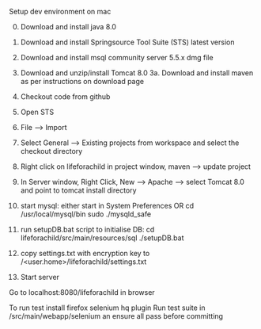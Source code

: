 Setup dev environment on mac

0. Download and install java 8.0
1. Download and install Springsource Tool Suite (STS) latest version
2. Download and install msql community server 5.5.x dmg file
3. Download and unzip/install Tomcat 8.0
3a. Download and install maven as per instructions on download page
4. Checkout code from github
5. Open STS
6. File --> Import
7. Select General --> Existing projects from workspace and select the checkout directory
8. Right click on lifeforachild in project window, maven —> update project
9. In Server window, Right Click, New —> Apache —> select Tomcat 8.0 and point to tomcat install directory


10. start mysql: 
either start in System Preferences OR 
cd /usr/local/mysql/bin
sudo ./mysqld_safe
11. run setupDB.bat script to initialise DB:
cd lifeforachild/src/main/resources/sql
./setupDB.bat
12. copy settings.txt with encryption key to /<user.home>/lifeforachild/settings.txt
13. Start server

Go to localhost:8080/lifeforachild in browser

To run test install firefox selenium hq plugin
Run test suite in /src/main/webapp/selenium an ensure all pass before committing


